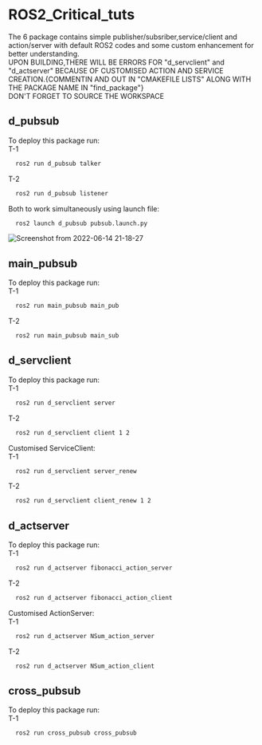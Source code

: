 
# ROS2_Critical_tuts

The 6 package contains simple publisher/subsriber,service/client and action/server with default ROS2 codes and some custom enhancement for better understanding.  
UPON BUILDING,THERE WILL BE ERRORS FOR "d_servclient" and "d_actserver" BECAUSE OF CUSTOMISED ACTION AND SERVICE CREATION.{COMMENTIN AND OUT IN "CMAKEFILE LISTS" ALONG WITH THE PACKAGE NAME IN "find_package"}  
DON'T FORGET TO SOURCE THE WORKSPACE  



## d_pubsub

To deploy this package run:  
T-1
```bash
  ros2 run d_pubsub talker
```
T-2
```bash
  ros2 run d_pubsub listener
```
Both to work simultaneously using launch file:
```bash
  ros2 launch d_pubsub pubsub.launch.py 
```
![Screenshot from 2022-06-14 21-18-27](https://user-images.githubusercontent.com/22745024/173621235-a2820c97-d3f9-43cb-8809-1102464ce31f.png)


## main_pubsub

To deploy this package run:  
T-1
```bash
  ros2 run main_pubsub main_pub
```
T-2
```bash
  ros2 run main_pubsub main_sub
```
## d_servclient

To deploy this package run:  
T-1
```bash
  ros2 run d_servclient server
```
T-2
```bash
  ros2 run d_servclient client 1 2
```
Customised ServiceClient:  
T-1
```bash
  ros2 run d_servclient server_renew 
```
T-2
```bash
  ros2 run d_servclient client_renew 1 2
```
## d_actserver

To deploy this package run:  
T-1
```bash
  ros2 run d_actserver fibonacci_action_server
```
T-2
```bash
  ros2 run d_actserver fibonacci_action_client
```
Customised ActionServer:  
T-1
```bash
  ros2 run d_actserver NSum_action_server 
```
T-2
```bash
  ros2 run d_actserver NSum_action_client
```
## cross_pubsub

To deploy this package run:  
T-1
```bash
  ros2 run cross_pubsub cross_pubsub
```


